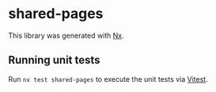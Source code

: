 # shared-pages

This library was generated with [Nx](https://nx.dev).

## Running unit tests

Run `nx test shared-pages` to execute the unit tests via [Vitest](https://vitest.dev/).
